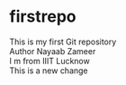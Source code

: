 # firstrepo
This is my first Git repository <br>
Author Nayaab Zameer<br>
I m from IIIT Lucknow<br>
This is a new change<br>